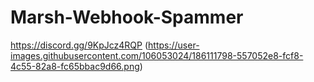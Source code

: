 # Marsh-Webhook-Spammer
https://discord.gg/9KpJcz4RQP
(https://user-images.githubusercontent.com/106053024/186111798-557052e8-fcf8-4c55-82a8-fc65bbac9d66.png)
